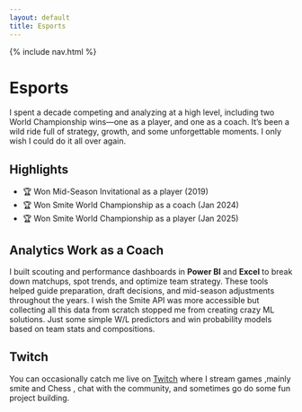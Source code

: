 ```yaml
---
layout: default
title: Esports
---
```

{% include nav.html %}

# Esports

I spent a decade competing and analyzing at a high level, including two World Championship wins—one as a player, and one as a coach. It’s been a wild ride full of strategy, growth, and some unforgettable moments. I only wish I could do it all over again.

## Highlights
<ul>
  <li>🏆 Won Mid-Season Invitational as a player (2019)</li>
  <li>🏆 Won Smite World Championship as a coach (Jan 2024)</li>
  <li>🏆 Won Smite World Championship as a player (Jan 2025)</li>
</ul>

## Analytics Work as a Coach

I built scouting and performance dashboards in **Power BI** and **Excel** to break down matchups, spot trends, and optimize team strategy. These tools helped guide preparation, draft decisions, and mid-season adjustments throughout the years. I wish the Smite API was more accessible but collecting all this data from scratch stopped me from creating crazy ML solutions. Just some simple W/L predictors and win probability models based on team stats and compositions.


## Twitch

You can occasionally catch me live on [Twitch](https://twitch.tv/thecherryo) where I stream games ,mainly smite and Chess , chat with the community, and sometimes go do some fun project building.

